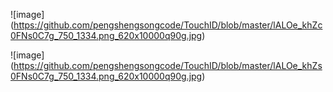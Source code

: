 ![image] (https://github.com/pengshengsongcode/TouchID/blob/master/lALOe_khZc0FNs0C7g_750_1334.png_620x10000q90g.jpg)

![image] (https://github.com/pengshengsongcode/TouchID/blob/master/lALOe_khZs0FNs0C7g_750_1334.png_620x10000q90g.jpg)
